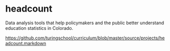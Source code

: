 # headcount
Data analysis tools that help policymakers and the public better understand education statistics in Colorado.

https://github.com/turingschool/curriculum/blob/master/source/projects/headcount.markdown
